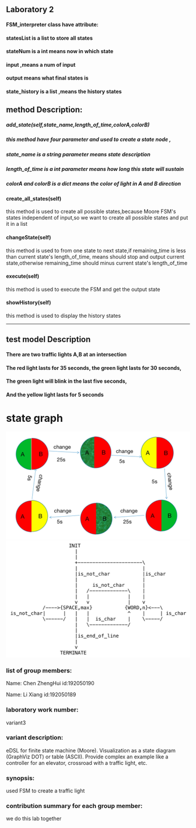 ## Laboratory 2








#### FSM_interpreter class have attribute:
#### statesList is a list to store all states
#### stateNum is a int means now in which state
#### input ,means a num of input 
#### output means what final states is 
#### state_history is a list ,means the history states

## method Description:
##### add_state(self,state_name,length_of_time,colorA,colorB) 
##### this method have four parameter and used to create a state node ,
##### state_name is a string parameter means state description
##### length_of_time is a int parameter means how long this state will sustain
##### colorA and colorB is a dict means the color of light in A and B direction 

#### create_all_states(self)
this method is used to create all possible states,because Moore FSM's states independent of input,so we want to create
all possible states and put it in a list

#### changeState(self)
this method is used to from one state to next state,if remaining_time is less than current state's length_of_time, means 
should stop and output current state,otherwise remaining_time should minus current state's length_of_time

#### execute(self)
this method is used to execute the FSM and get the output state

#### showHistory(self)
this method is used to display the history states
***
## test model Description
#### There are two traffic lights A,B at an intersection
#### The red light lasts for 35 seconds, the green light lasts for 30 seconds,
#### The green light will blink in the last five seconds,
#### And the yellow light lasts for 5 seconds

# state graph
![state graph](src/light.jpg)
![state graph](src/find_longest_word.png)
### list of group members:
Name: Chen ZhengHui  id:192050190

Name: Li Xiang  id:192050189

### laboratory work number:
variant3
### variant description:
eDSL for finite state machine (Moore).
Visualization as a state diagram (GraphViz DOT) or table (ASCII).
Provide complex an example like a controller for an elevator, crossroad with a traffic light, etc.

### synopsis:
used FSM to create a traffic light 


### contribution summary for each group member:
we do this lab together



#